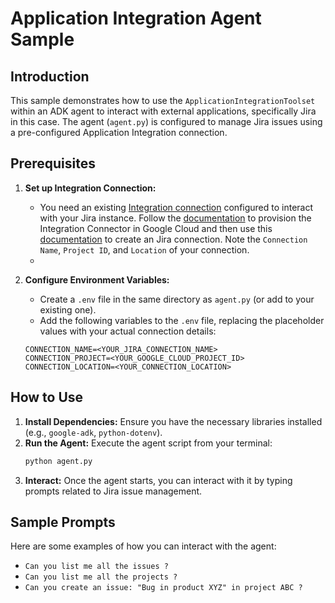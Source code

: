 # Application Integration Agent Sample

## Introduction

This sample demonstrates how to use the `ApplicationIntegrationToolset` within an ADK agent to interact with external applications, specifically Jira in this case. The agent (`agent.py`) is configured to manage Jira issues using a pre-configured Application Integration connection.

## Prerequisites

1.  **Set up Integration Connection:**
    *   You need an existing [Integration connection](https://cloud.google.com/integration-connectors/docs/overview) configured to interact with your Jira instance. Follow the [documentation](https://google.github.io/adk-docs/tools/google-cloud-tools/#use-integration-connectors) to provision the Integration Connector in Google Cloud and then use this [documentation](https://cloud.google.com/integration-connectors/docs/connectors/jiracloud/configure) to create an Jira connection. Note the `Connection Name`, `Project ID`, and `Location` of your connection.
    * 

2.  **Configure Environment Variables:**
    *   Create a `.env` file in the same directory as `agent.py` (or add to your existing one).
    *   Add the following variables to the `.env` file, replacing the placeholder values with your actual connection details:

      ```dotenv
      CONNECTION_NAME=<YOUR_JIRA_CONNECTION_NAME>
      CONNECTION_PROJECT=<YOUR_GOOGLE_CLOUD_PROJECT_ID>
      CONNECTION_LOCATION=<YOUR_CONNECTION_LOCATION>
      ```

## How to Use

1.  **Install Dependencies:** Ensure you have the necessary libraries installed (e.g., `google-adk`, `python-dotenv`).
2.  **Run the Agent:** Execute the agent script from your terminal:
    ```bash
    python agent.py
    ```
3.  **Interact:** Once the agent starts, you can interact with it by typing prompts related to Jira issue management.

## Sample Prompts

Here are some examples of how you can interact with the agent:

*   `Can you list me all the issues ?`
*   `Can you list me all the projects ?`
*   `Can you create an issue: "Bug in product XYZ" in project ABC ?`

